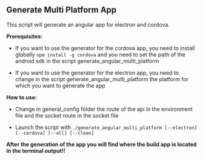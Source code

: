 ## Generate Multi Platform App

This script will generate an angular app for electron and cordova.

**Prerequisites:**
- If you want to use the generator for the cordova app, you need to install globally ```npm install -g cordova``` and you need to set the path of the android sdk in the script generate_angular_multi_platform

- If you want to use the generator for the electron app, you need to change in the script generate_angular_multi_platform the platform for which you want to generate the app

**How to use:**
- Change in general_config folder the route of the api in the environment file and the socket route in the socket file

- Launch the script with ```./generate_angular_multi_platform [--electron] [--cordova] [--all] [--clean] ```

**After the generation of the app you will find where the build app is located in the terminal output!!**
